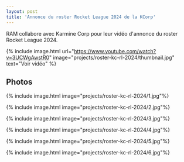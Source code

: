 ```yaml
---
layout: post
title: 'Annonce du roster Rocket League 2024 de la KCorp'
---
```

RAM collabore avec Karmine Corp pour leur vidéo d'annonce du roster Rocket League 2024.

{% include image.html url="https://www.youtube.com/watch?v=3UCWgAwstR0" image="projects/roster-kc-rl-2024/thumbnail.jpg" text="Voir vidéo" %}

## Photos

{% include image.html image="projects/roster-kc-rl-2024/1.jpg"%}

{% include image.html image="projects/roster-kc-rl-2024/2.jpg"%}

{% include image.html image="projects/roster-kc-rl-2024/3.jpg"%}

{% include image.html image="projects/roster-kc-rl-2024/4.jpg"%}

{% include image.html image="projects/roster-kc-rl-2024/5.jpg"%}

{% include image.html image="projects/roster-kc-rl-2024/6.jpg"%}